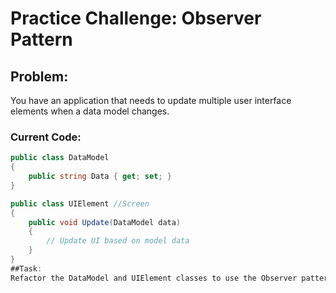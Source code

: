 # Practice Challenge: Observer Pattern
## Problem: 
You have an application that needs to update multiple user interface elements when a data model changes.

### Current Code:

```csharp
public class DataModel
{
    public string Data { get; set; }
}

public class UIElement //Screen
{
    public void Update(DataModel data)
    {
        // Update UI based on model data
    }
}
##Task: 
Refactor the DataModel and UIElement classes to use the Observer pattern, where UIElement observes changes in DataModel.